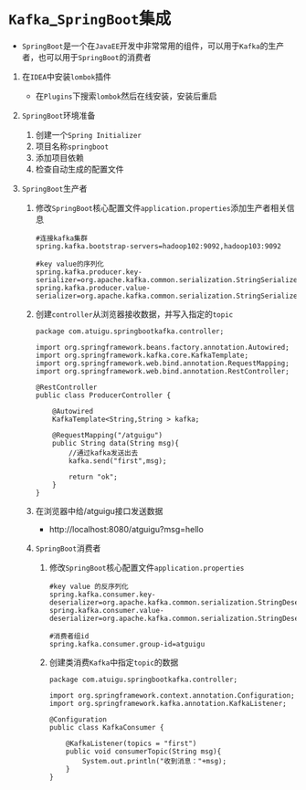 # `Kafka`_`SpringBoot`集成

- `SpringBoot`是一个在`JavaEE`开发中非常常用的组件，可以用于`Kafka`的生产者，也可以用于`SpringBoot`的消费者

1. 在`IDEA`中安装`lombok`插件

   - 在`Plugins`下搜索`lombok`然后在线安装，安装后重启

2. `SpringBoot`环境准备

   1. 创建一个`Spring Initializer`
   2. 项目名称`springboot`
   3. 添加项目依赖
   4. 检查自动生成的配置文件

3. `SpringBoot`生产者

   1. 修改`SpringBoot`核心配置文件`application.properties`添加生产者相关信息

      ~~~
      #连接kafka集群
      spring.kafka.bootstrap-servers=hadoop102:9092,hadoop103:9092
      
      #key value的序列化
      spring.kafka.producer.key-serializer=org.apache.kafka.common.serialization.StringSerializer 
      spring.kafka.producer.value-serializer=org.apache.kafka.common.serialization.StringSerializer
      
      ~~~

   2. 创建`controller`从浏览器接收数据，并写入指定的`topic`

      ~~~
      package com.atuigu.springbootkafka.controller;
      
      import org.springframework.beans.factory.annotation.Autowired;
      import org.springframework.kafka.core.KafkaTemplate;
      import org.springframework.web.bind.annotation.RequestMapping;
      import org.springframework.web.bind.annotation.RestController;
      
      @RestController
      public class ProducerController {
      
          @Autowired
          KafkaTemplate<String,String > kafka;
      
          @RequestMapping("/atguigu")
          public String data(String msg){
              //通过kafka发送出去
              kafka.send("first",msg);
      
              return "ok";
          }
      }
      ~~~

   3. 在浏览器中给/atguigu接口发送数据

      - http://localhost:8080/atguigu?msg=hello

   4. `SpringBoot`消费者

      1. 修改`SpringBoot`核心配置文件`application.properties`

         ~~~
         #key value 的反序列化
         spring.kafka.consumer.key-deserializer=org.apache.kafka.common.serialization.StringDeserializer
         spring.kafka.consumer.value-deserializer=org.apache.kafka.common.serialization.StringDeserializer
         
         #消费者组id
         spring.kafka.consumer.group-id=atguigu
         ~~~

      2. 创建类消费`Kafka`中指定`topic`的数据

         ~~~
         package com.atuigu.springbootkafka.controller;
         
         import org.springframework.context.annotation.Configuration;
         import org.springframework.kafka.annotation.KafkaListener;
         
         @Configuration
         public class KafkaConsumer {
         
             @KafkaListener(topics = "first")
             public void consumerTopic(String msg){
                 System.out.println("收到消息："+msg);
             }
         }
         ~~~

         

      
